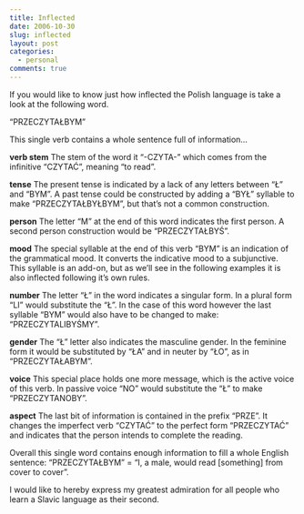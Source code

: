 ```yaml
---
title: Inflected
date: 2006-10-30
slug: inflected
layout: post
categories:
  - personal
comments: true
---
```


If you would like to know just how inflected the Polish language is take a look at the following word.

&#8220;PRZECZYTA&#321;BYM&#8221;

This single verb contains a whole sentence full of information&#8230;

<!-- more -->

<b>verb stem</b>
The stem of the word it &#8220;-CZYTA-&#8221; which comes from the infinitive &#8220;CZYTA&#262;&#8221;, meaning &#8220;to read&#8221;. 

<b>tense</b>
The present tense is indicated by a lack of any letters between &#8220;&#321;&#8221; and &#8220;BYM&#8221;.
A past tense could be constructed by adding a &#8220;BY&#321;&#8221; syllable to make &#8220;PRZECZYTA&#321;BY&#321;BYM&#8221;, but that&#8217;s not a common construction.

<b>person</b>
The letter &#8220;M&#8221; at the end of this word indicates the first person. A second person construction would be &#8220;PRZECZYTA&#321;BY&#346;&#8221;.

<b>mood</b>
The special syllable at the end of this verb &#8220;BYM&#8221; is an indication of the grammatical mood. It converts the indicative mood to a subjunctive. This syllable is an add-on, but as we&#8217;ll see in the following examples it is also inflected following it&#8217;s own rules.

<b>number</b>
The letter &#8220;&#321;&#8221; in the word indicates a singular form. In a plural form &#8220;LI&#8221; would substitute the &#8220;&#321;&#8221;. In the case of this word however the last syllable &#8220;BYM&#8221; would also have to be changed to make: &#8220;PRZECZYTALIBY&#346;MY&#8221;.

<b>gender</b>
The &#8220;&#321;&#8221; letter also indicates the masculine gender. In the feminine form it would be substituted by &#8220;&#321;A&#8221; and in neuter by &#8220;&#321;O&#8221;, as in &#8220;PRZECZYTA&#321;ABYM&#8221;.

<b>voice</b>
This special place holds one more message, which is the active voice of this verb. In passive voice &#8220;NO&#8221; would substitute the &#8220;&#321;&#8221; to make &#8220;PRZECZYTANOBY&#8221;.

<b>aspect</b>
The last bit of information is contained in the prefix &#8220;PRZE&#8221;. It changes the imperfect verb &#8220;CZYTA&#262;&#8221; to the perfect form &#8220;PRZECZYTA&#262;&#8221; and indicates that the person intends to complete the reading.

Overall this single word contains enough information to fill a whole English sentence:
&#8220;PRZECZYTA&#321;BYM&#8221; = &#8220;I, a male, would read [something] from cover to cover&#8221;. 

I would like to hereby express my greatest admiration for all people who learn a Slavic language as their second.